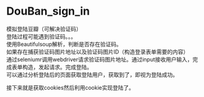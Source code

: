 # DouBan_sign_in
模拟登陆豆瓣（可解决验证码）</br>
登陆过程可能遇到验证码。。。</br>
使用Beautifulsoup解析，判断是否存在验证码。</br>
如果存在捕获验证码图片地址以及验证码图片ID（构造登录表单需要的内容）</br>
通过seleniumr调用webdriver请求验证码图片地址。通过input接收用户输入，完成表单构造，发起请求。完成登陆。</br>
可以通过分析登陆后的页面获取登陆用户，获取到了，即视为登陆成功。</br>
</hr>
接下来就是获取cookies然后利用cookie实现登陆了。
